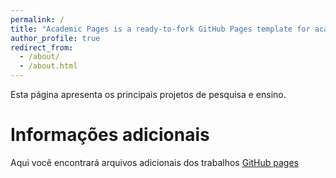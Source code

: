 ```yaml
---
permalink: /
title: "Academic Pages is a ready-to-fork GitHub Pages template for academic personal websites"
author_profile: true
redirect_from: 
  - /about/
  - /about.html
---
```


Esta página apresenta os principais projetos de pesquisa e ensino. 

Informações adicionais
======
Aqui você encontrará arquivos adicionais dos trabalhos [GitHub pages](everthonso.github.io) 

